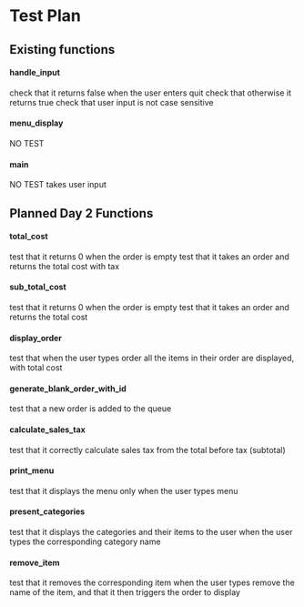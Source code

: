 <!-- List out in words each test that you intend to write
For each test that you intend to write, name the function or functions that you intend to call and test
If you change your tests, update your test plan -->

# Test Plan

## Existing functions

#### handle_input
check that it returns false when the user enters quit
check that otherwise it returns true
check that user input is not case sensitive

#### menu_display
NO TEST

#### main
NO TEST
takes user input


## Planned Day 2 Functions

#### total_cost
test that it returns 0 when the order is empty
test that it takes an order and returns the total cost with tax

#### sub_total_cost
test that it returns 0 when the order is empty
test that it takes an order and returns the total cost

#### display_order
test that when the user types order all the items in their order are displayed, with total cost

#### generate_blank_order_with_id
test that a new order is added to the queue

#### calculate_sales_tax
test that it correctly calculate sales tax from the total before tax (subtotal)

#### print_menu
test that it displays the menu only when the user types menu

#### present_categories
test that it displays the categories and their items to the user when the user types the corresponding category name

#### remove_item
test that it removes the corresponding item when the user types remove the name of the item, and that it then triggers the order to display

